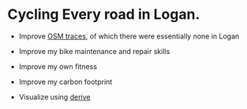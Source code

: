 # Cycling Every road in Logan.

- Improve [OSM traces](https://www.openstreetmap.org/#map=14/41.7387/-111.8292&layers=G), of which there were essentially none in Logan
- Improve my bike maintenance and repair skills
- Improve my own fitness
- Improve my carbon footprint

- Visualize using [derive](https://erik.github.io/derive/)
